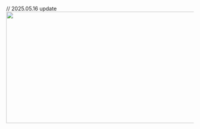 // 2025.05.16 update
<a href="https://www.gitanimals.org/en_US?utm_medium=image&utm_source=kmhayeon&utm_content=farm">
<img
  src="https://render.gitanimals.org/farms/kmhayeon"
  width="600"
  height="300"
/>
</a>
